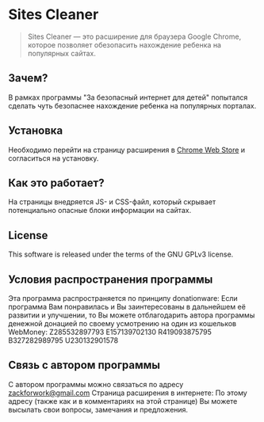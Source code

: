 #  Sites Cleaner

> Sites Cleaner — это расширение для браузера Google Chrome, которое позволяет обезопасить нахождение ребенка на популярных сайтах.

## Зачем?

В рамках программы "За безопасный интернет для детей" попытался сделать чуть безопаснее нахождение ребенка на популярных порталах.

## Установка

Необходимо перейти на страницу расширения в [Chrome Web Store]() и согласиться на установку.

## Как это работает?

На страницы внедряется JS- и CSS-файл, который скрывает потенциально опасные блоки информации на сайтах.

## License

This software is released under the terms of the GNU GPLv3 license.

## Условия распространения программы

Эта программа распространяется по принципу donationware:
Если программа Вам понравилась и Вы заинтересованы в дальнейшем её развитии и улучшении, то Вы можете отблагодарить автора программы денежной донацией по своему усмотрению на один из кошельков WebMoney:
Z285532897793
E157139702130
R419093875795
B327282989795
U230132901578

## Связь с автором программы

С автором программы можно связаться по адресу zackforwork@gmail.com
Страница расширения в интернете: 
По этому адресу (также как и в комментариях на этой странице) Вы можете высылать свои вопросы, замечания и предложения.
